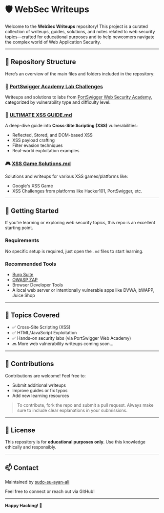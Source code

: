 

# 🛡️ WebSec Writeups

Welcome to the **WebSec Writeups** repository! This project is a curated collection of writeups, guides, solutions, and notes related to web security topics—crafted for educational purposes and to help newcomers navigate the complex world of Web Application Security.

---

## 📂 Repository Structure

Here’s an overview of the main files and folders included in the repository:

### 📁 [PortSwigger Academy Lab Challenges](./PortSwigger%20Academy%20Lab%20Challenges)
Writeups and solutions to labs from [PortSwigger Web Security Academy](https://portswigger.net/web-security), categorized by vulnerability type and difficulty level.

### 🧠 [ULTIMATE XSS GUIDE.md](./%F0%9F%94%A5%20ULTIMATE%20XSS%20GUIDE.md)
A deep-dive guide into **Cross-Site Scripting (XSS)** vulnerabilities:
- Reflected, Stored, and DOM-based XSS
- XSS payload crafting
- Filter evasion techniques
- Real-world exploitation examples

### 🎮 [XSS Game Solutions.md](./%F0%9F%9A%A8%20XSS%20Game%20Solutions%20%F0%9F%9A%A8.md)
Solutions and writeups for various XSS games/platforms like:
- Google's XSS Game
- XSS Challenges from platforms like Hacker101, PortSwigger, etc.

---

## 🚀 Getting Started

If you're learning or exploring web security topics, this repo is an excellent starting point.

### Requirements
No specific setup is required, just open the `.md` files to start learning.

### Recommended Tools
- [Burp Suite](https://portswigger.net/burp)
- [OWASP ZAP](https://owasp.org/www-project-zap/)
- Browser Developer Tools
- A local web server or intentionally vulnerable apps like DVWA, bWAPP, Juice Shop

---

## 🧰 Topics Covered

- ✅ Cross-Site Scripting (XSS)
- ✅ HTML/JavaScript Exploitation
- ✅ Hands-on security labs (via PortSwigger Web Academy)
- 🔜 More web vulnerability writeups coming soon...

---

## 🙌 Contributions

Contributions are welcome! Feel free to:
- Submit additional writeups
- Improve guides or fix typos
- Add new learning resources

> To contribute, fork the repo and submit a pull request. Always make sure to include clear explanations in your submissions.

---

## 📜 License

This repository is for **educational purposes only**. Use this knowledge ethically and responsibly.

---

## 📫 Contact

Maintained by [sudo-su-ayan-ali](https://github.com/sudo-su-ayan-ali)

Feel free to connect or reach out via GitHub!

---

**Happy Hacking! 🔐**
